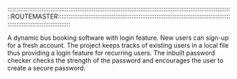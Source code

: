 ::::::::::::::::::::::::::::::::::::::::::::::::::::::::::::::::::::::::::::::::::::::::::::::::::::::::::::::::::::::::::::::ROUTEMASTER:::::::::::::::::::::::::::::::::::::::::::::::::::::::::::::::::::::::::::::::::::::::::::::::::::::::::::::::::::::::::::::::::::

A dynamic bus booking software with login feature. New users can sign-up for a fresh account. The project keeps tracks of existing users in a local file thus providing a login feature for recurring users. The inbuilt password checker checks the strength of the password and encourages the user to create a secure password. 
